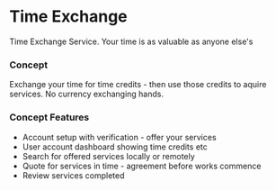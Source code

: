 # Time Exchange

Time Exchange Service. Your time is as valuable as anyone else's


### Concept

Exchange your time for time credits - then use those credits to aquire services.  No currency exchanging hands.

### Concept Features

* Account setup with verification - offer your services
* User account dashboard showing time credits etc
* Search for offered services locally or remotely
* Quote for services in time - agreement before works commence
* Review services completed


